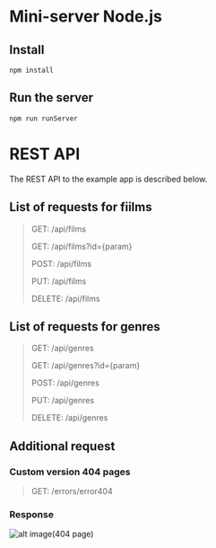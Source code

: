 # Mini-server Node.js 

## Install 

    npm install

## Run the server

    npm run runServer

# REST API

The REST API to the example app is described below.

## List of requests for fiilms

> GET: /api/films
> 
> GET: /api/films?id={param}
>
> POST: /api/films
>
> PUT: /api/films
>
> DELETE: /api/films

## List of requests for genres

> GET: /api/genres
>
> GET: /api/genres?id={param}
>
> POST: /api/genres
>
> PUT: /api/genres
>
> DELETE: /api/genres

## Additional request
### Custom version 404 pages

> GET: /errors/error404

### Response

![alt image(404 page)](https://i.postimg.cc/V63VjCfh/error404.jpg)
